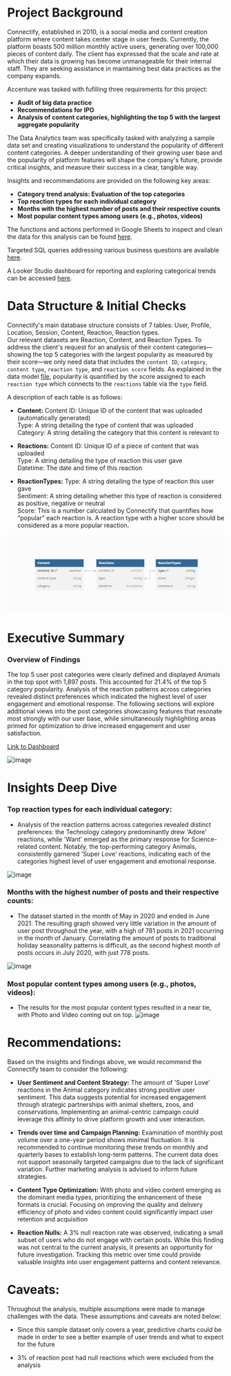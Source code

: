 # Project Background
Connectify, established in 2010, is a social media and content creation platform where content takes center stage in user feeds. Currently, the platform boasts 500 million monthly active users, generating over 100,000 pieces of content daily. The client has expressed that the scale and rate at which their data is growing has become unmanageable for their internal staff. They are seeking assistance in maintaining best data practices as the company expands.

Accenture was tasked with fufilling three requirements for this project:
- **Audit of big data practice**
- **Recommendations for IPO**
- **Analysis of content categories, highlighting the top 5 with the largest aggregate popularity**

The Data Analytics team was specifically tasked with analyzing a sample data set and creating visualizations to understand the popularity of different content categories. A deeper understanding of their growing user base and the popularity of platform features will shape the company's future, provide critical insights, and measure their success in a clear, tangible way.

Insights and recommendations are provided on the following key areas:
- **Category trend analysis: Evaluation of the top categories**
- **Top reaction types for each individual category**
- **Months with the highest number of posts and their respective counts**
- **Most popular content types among users (e.g., photos, videos)**

The functions and actions performed in Google Sheets to inspect and clean the data for this analysis can be found [here](https://github.com/CNormx/Connectify_EDA/blob/main/Connectify%20Data%20Quality%20Check%20and%20Clean.md).

Targeted SQL queries addressing various business questions are available [here](https://github.com/CNormx/Connectify_EDA/blob/main/Connectify%20Exploratory%20Data%20Analysis.md).

A Looker Studio dashboard for reporting and exploring categorical trends can be accessed [here](https://lookerstudio.google.com/s/p3DaNUq1luw).



# Data Structure & Initial Checks

Connectify's main database structure consists of 7 tables: User, Profile, Location, Session, Content, Reaction, Reaction types.</br>
Our relevant datasets are Reaction, Content, and Reaction Types.
To address the client's request for an analysis of their content categories—showing the top 5 categories with the largest popularity as measured by their score—we only need data that includes the `content ID`, `category`, `content type`, `reaction type`, and `reaction score` fields.
As explained in the data model [file](https://github.com/CNormx/Connectify_EDA/tree/main/Connectify%20Briefs%20and%20Data%20Model), popularity is quantified by the score assigned to each `reaction type` which connects to the `reactions` table via the `type` field.

A description of each table is as follows:
- **Content:** Content
ID: Unique ID of the content that was uploaded (automatically generated)</br>
Type: A string detailing the type of content that was uploaded</br>
Category: A string detailing the category that this content is relevant to

- **Reactions:**
Content ID: Unique ID of a piece of content that was uploaded</br>
Type: A string detailing the type of reaction this user gave</br>
Datetime: The date and time of this reaction

- **ReactionTypes:**
Type: A string detailing the type of reaction this user gave</br>
Sentiment: A string detailing whether this type of reaction is considered as positive, negative or neutral</br>
Score: This is a number calculated by Connectify that quantifies how “popular” each reaction is. A reaction type with a higher score
should be considered as a more popular reaction.

![image](https://github.com/CNormx/Accenture_analysis/blob/main/Accenture%20erd.JPG)

# Executive Summary

### Overview of Findings

The top 5 user post categories were clearly defined and displayed Animals in the top spot with 1,897 posts. This accounted for 21.4% of the top 5 category popularity. Analysis of the reaction patterns across categories revealed distinct preferences which indicated the highest level of user engagement and emotional response. The following sections will explore additional views into the post categories showcasing features that resonate most strongly with our user base, while simultaneously highlighting areas primed for optimization to drive increased engagement and user satisfaction.</br>

[Link to Dashboard](https://lookerstudio.google.com/s/p3DaNUq1luw)

![image](https://github.com/CNormx/Connectify_EDA/blob/main/Looker%20Studio%20Dashboard/Connectify%20Dashboard%202.jpg)  

# Insights Deep Dive

### Top reaction types for each individual category:

* Analysis of the reaction patterns across categories revealed distinct preferences: the Technology category predominantly drew 'Adore' reactions, while 'Want' emerged as the primary response for Science-related content. Notably, the top-performing category Animals, consistently garnered 'Super Love' reactions, indicating each of the categories highest level of user engagement and emotional response.

![image](https://github.com/CNormx/Connectify_EDA/blob/main/Looker%20Studio%20Dashboard/chart%20cattypes.JPG)

### Months with the highest number of posts and their respective counts:

* The dataset started in the month of May in 2020 and ended in June 2021. The resulting graph showed very little variation in the amount of user post throughout the year, with a high of 781 posts in 2021 occurring in the month of January. Correlating the amount of posts to traditional holiday seasonality patterns is difficult, as the second highest month of posts occurs in July 2020, with just 778 posts. 
  
![image](https://github.com/CNormx/Connectify_EDA/blob/main/Looker%20Studio%20Dashboard/chart%20months.JPG)

### Most popular content types among users (e.g., photos, videos):

* The results for the most popular content types resulted in a near tie, with Photo and Video coming out on top. 
![image](https://github.com/CNormx/Connectify_EDA/blob/main/Looker%20Studio%20Dashboard/chart%20contenttype.JPG)


# Recommendations:

Based on the insights and findings above, we would recommend the Connectify team to consider the following: 

* **User Sentiment and Content Strategy:** The amount of 'Super Love' reactions in the Animal category indicates strong positive user sentiment. This data suggests potential for increased engagement through strategic partnerships with animal shelters, zoos, and conservations. Implementing an animal-centric campaign could leverage this affinity to drive platform growth and user interaction.
  
* **Trends over time and Campaign Planning:** Examination of monthly post volume over a one-year period shows minimal fluctuation. It is recommended to continue monitoring these trends on monthly and quarterly bases to establish long-term patterns. The current data does not support seasonally targeted campaigns due to the lack of significant variation. Further marketing analysis is advised to inform future strategies.
  
* **Content Type Optimization:** With photo and video content emerging as the dominant media types, prioritizing the enhancement of these formats is crucial. Focusing on improving the quality and delivery efficiency of photo and video content could significantly impact user retention and acquisition
  
* **Reaction Nulls:** A 3% null reaction rate was observed, indicating a small subset of users who do not engage with certain posts. While this finding was not central to the current analysis, it presents an opportunity for future investigation. Tracking this metric over time could provide valuable insights into user engagement patterns and content relevance.

# Caveats:

Throughout the analysis, multiple assumptions were made to manage challenges with the data. These assumptions and caveats are noted below:

* Since this sample dataset only covers a year, predictive charts could be made in order to see a better example of user trends and what to expect for the future
 
* 3% of reaction post had null reactions which were excluded from the analysis
